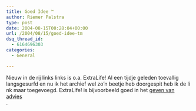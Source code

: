 ```yaml
---
title: Goed Idee ™
author: Riemer Palstra
type: post
date: 2004-08-15T00:28:04+00:00
url: /2004/08/15/goed-idee-tm
dsq_thread_id:
  - 6164696303
categories:
  - General

---
```

Nieuw in de rij links links is o.a. ExtraLife! Al een tijdje geleden toevallig langsgesurfd en nu ik het archief wel zo&#8217;n beetje heb doorgespit heb ik de li  
nk maar toegevoegd. ExtraLife! is bijvoorbeeld goed in het [geven van advies][1]  
.

 [1]: http://dynamic5.gamespy.com/~extralife/archive.php?date=2003-08-25